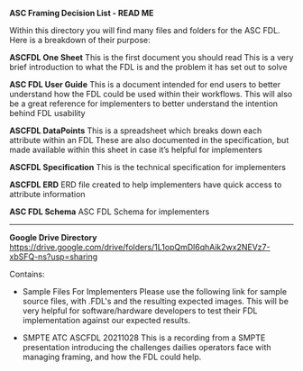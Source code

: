 **ASC Framing Decision List - READ ME**

Within this directory you will find many files and folders for the ASC FDL.  
Here is a breakdown of their purpose:


**ASCFDL One Sheet**
This is the first document you should read
This is a very brief introduction to what the FDL is and the problem it has set out to solve

**ASC FDL User Guide**
This is a document intended for end users to better understand how the FDL could be used within their workflows. 
This will also be a great reference for implementers to better understand the intention behind FDL usability

**ASCFDL DataPoints**
This is a spreadsheet which breaks down each attribute within an FDL
These are also documented in the specification, but made available within this sheet in case it’s helpful for implementers

**ASCFDL Specification**
This is the technical specification for implementers

**ASCFDL ERD**
ERD file created to help implementers have quick access to attribute information

**ASC FDL Schema**
ASC FDL Schema for implementers

-----------------------------------------

**Google Drive Directory**
https://drive.google.com/drive/folders/1L1opQmDl6qhAik2wx2NEVz7-xbSFQ-ns?usp=sharing

Contains:
 - Sample Files For Implementers
Please use the following link for sample source files, with .FDL's and the resulting expected images.  This will be very helpful for software/hardware developers to test their FDL implementation against our expected results.

 - SMPTE ATC ASCFDL 20211028
This is a recording from a SMPTE presentation introducing the challenges dailies operators face with managing framing, and how the FDL could help.

